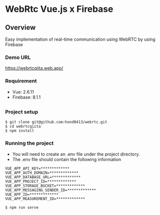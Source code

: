 # WebRtc Vue.js x Firebase

## Overview
Easy implementation of real-time communication using WebRTC by using Firebase

### Demo URL
https://webrtcqiita.web.app/

### Requirement
* Vue: 2.6.11
* Firebase: 8.1.1

## 

### Project setup
```
$ git clone git@github.com:hond0413/webrtc.git
$ cd webrtcqiita
$ npm install
```

### Running the project
* You will need to create an .env file under the project directory.
* The .env file should contain the following information
```
VUE_APP_API_KEY=*************
VUE_APP_AUTH_DOMAIN=*************
VUE_APP_DATABASE_URL=*************
VUE_APP_PROJECT_ID=*************
VUE_APP_STORAGE_BUCKET=*************
VUE_APP_MESSAGING_SENDER_ID=*************
VUE_APP_ID=*************
VUE_APP_MEASUREMENT_ID=*************
```
```
$ npm run serve
```